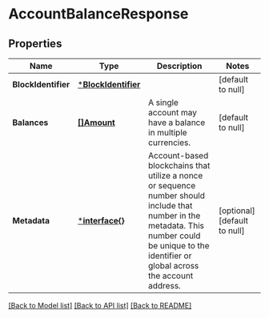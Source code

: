# AccountBalanceResponse

## Properties
Name | Type | Description | Notes
------------ | ------------- | ------------- | -------------
**BlockIdentifier** | [***BlockIdentifier**](BlockIdentifier.md) |  | [default to null]
**Balances** | [**[]Amount**](Amount.md) | A single account may have a balance in multiple currencies. | [default to null]
**Metadata** | [***interface{}**](interface{}.md) | Account-based blockchains that utilize a nonce or sequence number should include that number in the metadata. This number could be unique to the identifier or global across the account address. | [optional] [default to null]

[[Back to Model list]](../README.md#documentation-for-models) [[Back to API list]](../README.md#documentation-for-api-endpoints) [[Back to README]](../README.md)

